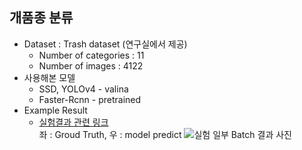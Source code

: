 ## 개품종 분류
- Dataset : Trash dataset (연구실에서 제공)
  - Number of categories : 11
  - Number of images : 4122
- 사용해본 모델
  - SSD, YOLOv4 - valina
  - Faster-Rcnn - pretrained
- Example Result  
  - [실험결과 관련 링크](https://storm-glade-830.notion.site/object-detection-9ce83265c32048978d1320ecf8d4cd7b)  
좌 : Groud Truth, 우 : model predict
<img src="https://s3.us-west-2.amazonaws.com/secure.notion-static.com/7d6fd506-2730-4bf6-b669-c8d6d67227b8/Untitled.png?X-Amz-Algorithm=AWS4-HMAC-SHA256&X-Amz-Content-Sha256=UNSIGNED-PAYLOAD&X-Amz-Credential=AKIAT73L2G45EIPT3X45%2F20230219%2Fus-west-2%2Fs3%2Faws4_request&X-Amz-Date=20230219T124747Z&X-Amz-Expires=86400&X-Amz-Signature=4126cd5822151139adf07dabc033463c54c0548bf5d30c94fbb9637ba13e0e69&X-Amz-SignedHeaders=host&response-content-disposition=filename%3D%22Untitled.png%22&x-id=GetObject">실험 일부 Batch 결과 사진</img>
